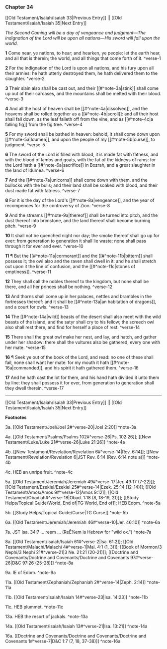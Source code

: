 ### Chapter 34

[[Old Testament/Isaiah/Isaiah 33|Previous Entry]]  ||  [[Old Testament/Isaiah/Isaiah 35|Next Entry]]

*The Second Coming will be a day of vengeance and judgment—The indignation of the Lord will be upon all nations—His sword will fall upon the world.*

**1**  Come near, ye nations, to hear; and hearken, ye people: let the earth hear, and all that is therein; the world, and all things that come forth of it. ^verse-1

**2**  For the indignation of the Lord is upon all nations, and his fury upon all their armies: he hath utterly destroyed them, he hath delivered them to the slaughter. ^verse-2

**3**  Their slain also shall be cast out, and their [[#^note-3a|stink]] shall come up out of their carcases, and the mountains shall be melted with their blood. ^verse-3

**4**  And all the host of heaven shall be [[#^note-4a|dissolved]], and the heavens shall be rolled together as a [[#^note-4b|scroll]]: and all their host shall fall down, as the leaf falleth off from the vine, and as [[#^note-4c|a falling fig]] from the fig tree. ^verse-4

**5**  For my sword shall be bathed in heaven: behold, it shall come down upon [[#^note-5a|Idumea]], and upon the people of my [[#^note-5b|curse]], to judgment. ^verse-5

**6**  The sword of the Lord is filled with blood, it is made fat with fatness, and with the blood of lambs and goats, with the fat of the kidneys of rams: for the Lord hath a [[#^note-6a|sacrifice]] in Bozrah, and a great slaughter in the land of Idumea. ^verse-6

**7**  And the [[#^note-7a|unicorns]] shall come down with them, and the bullocks with the bulls; and their land shall be soaked with blood, and their dust made fat with fatness. ^verse-7

**8**  For it is the day of the Lord's [[#^note-8a|vengeance]], and the year of recompences for the controversy of Zion. ^verse-8

**9**  And the streams [[#^note-9a|thereof]] shall be turned into pitch, and the dust thereof into brimstone, and the land thereof shall become burning pitch. ^verse-9

**10**  It shall not be quenched night nor day; the smoke thereof shall go up for ever: from generation to generation it shall lie waste; none shall pass through it for ever and ever. ^verse-10

**11**  ¶ But the [[#^note-11a|cormorant]] and the [[#^note-11b|bittern]] shall possess it; the owl also and the raven shall dwell in it: and he shall stretch out upon it the line of confusion, and the [[#^note-11c|stones of emptiness]]. ^verse-11

**12**  They shall call the nobles thereof to the kingdom, but none shall be there, and all her princes shall be nothing. ^verse-12

**13**  And thorns shall come up in her palaces, nettles and brambles in the fortresses thereof: and it shall be [[#^note-13a|an habitation of dragons]], and a court for owls. ^verse-13

**14**  The [[#^note-14a|wild]] beasts of the desert shall also meet with the wild beasts of the island, and the satyr shall cry to his fellow; the screech owl also shall rest there, and find for herself a place of rest. ^verse-14

**15**  There shall the great owl make her nest, and lay, and hatch, and gather under her shadow: there shall the vultures also be gathered, every one with her mate. ^verse-15

**16**  ¶ Seek ye out of the book of the Lord, and read: no one of these shall fail, none shall want her mate: for my mouth it hath [[#^note-16a|commanded]], and his spirit it hath gathered them. ^verse-16

**17**  And he hath cast the lot for them, and his hand hath divided it unto them by line: they shall possess it for ever, from generation to generation shall they dwell therein. ^verse-17


---
[[Old Testament/Isaiah/Isaiah 33|Previous Entry]]  ||  [[Old Testament/Isaiah/Isaiah 35|Next Entry]]


**Footnotes**


3a. [[Old Testament/Joel/Joel 2#^verse-20|Joel 2:20]] ^note-3a

4a. [[Old Testament/Psalms/Psalms 102#^verse-26|Ps. 102:26]]; [[New Testament/Luke/Luke 21#^verse-26|Luke 21:26]] ^note-4a

4b. [[New Testament/Revelation/Revelation 6#^verse-14|Rev. 6:14]]; [[New Testament/Revelation/Revelation 6|JST Rev. 6:14 (Rev. 6:14 note a)]] ^note-4b

4c. HEB an unripe fruit. ^note-4c

5a. [[Old Testament/Jeremiah/Jeremiah 49#^verse-17|Jer. 49:17 (7-22)]]; [[Old Testament/Ezekiel/Ezekiel 25#^verse-14|Ezek. 25:14 (12-14)]]; [[Old Testament/Amos/Amos 9#^verse-12|Amos 9:12]]; [[Old Testament/Obadiah#^verse-18|Obad. 1:18 (8, 18-19, 21)]]; [[Study Helps/Topical Guide/World, End of|TG World, End of]]; HEB Edom.  ^note-5a

5b. [[Study Helps/Topical Guide/Curse|TG Curse]] ^note-5b

6a. [[Old Testament/Jeremiah/Jeremiah 46#^verse-10|Jer. 46:10]] ^note-6a

7a. JST Isa. 34:7 ... reem ... (ReÊ¼em is Hebrew for "wild ox.") ^note-7a

8a. [[Old Testament/Isaiah/Isaiah 61#^verse-2|Isa. 61:2]]; [[Old Testament/Malachi/Malachi 4#^verse-1|Mal. 4:1 (1, 3)]]; [[Book of Mormon/3 Nephi/3 Nephi 21#^verse-21|3 Ne. 21:21 (20-21)]]; [[Doctrine and Covenants/Doctrine and Covenants/Doctrine and Covenants 97#^verse-26|D&C 97:26 (25-28)]] ^note-8a

9a. IE of Edom. ^note-9a

11a. [[Old Testament/Zephaniah/Zephaniah 2#^verse-14|Zeph. 2:14]] ^note-11a

11b. [[Old Testament/Isaiah/Isaiah 14#^verse-23|Isa. 14:23]] ^note-11b

11c. HEB plummet. ^note-11c

13a. HEB the resort of jackals. ^note-13a

14a. [[Old Testament/Isaiah/Isaiah 13#^verse-21|Isa. 13:21]] ^note-14a

16a. [[Doctrine and Covenants/Doctrine and Covenants/Doctrine and Covenants 1#^verse-7|D&C 1:7 (7, 18, 37-38)]] ^note-16a